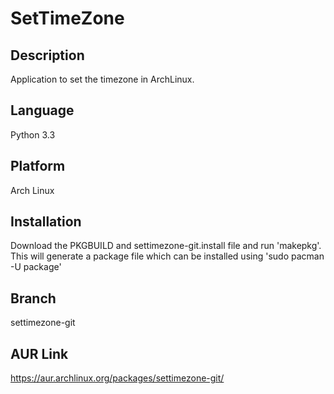 SetTimeZone
===========

Description
----------
Application to set the timezone in ArchLinux.

Language
--------
Python 3.3

Platform
--------
Arch Linux

Installation
------------
Download the PKGBUILD and settimezone-git.install file and run 'makepkg'. This will generate a package file which can be installed using 'sudo pacman -U package'

Branch
------
settimezone-git

AUR Link
--------
https://aur.archlinux.org/packages/settimezone-git/


